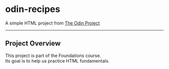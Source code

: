 # odin-recipes
A simple HTML project from [The Odin Project](https://www.theodinproject.com)

---

## Project Overview
This project is part of the Foundations course.  
Its goal is to help us practice HTML fundamentals.
